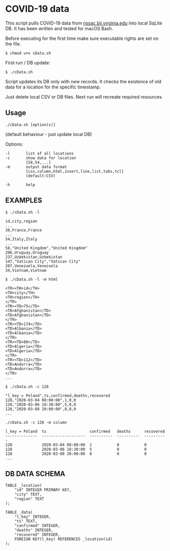 # COVID-19 data

This script pulls COVID-19 data from [nssac.bii.virginia.edu](https://nssac.bii.virginia.edu) into local SqLite DB. It has been written and tested for macOS Bash.

Before executing for the first time make sure executable rights are set on the file.

	$ chmod u+x cData.sh
  
First run / DB update:

	$ ./cData.sh

Script updates its DB only with new records. It checks the existence of old data for a location for the specific timestamp.

Just delete local CSV or DB files. Next run will recreate required resources.


## Usage

	./cData.sh [option(s)]

(default behaviour - just update local DB)

Options:

	-l       list of all locations
	-c       show data for location
	         [58,54,...]
	-m       output data format
	         [csv,column,html,insert,line,list,tabs,tcl]
	         (default:CSV)
	
	-h       help

## EXAMPLES

	$ ./cData.sh -l
 
	id,city,region
	...
	38,France,France
	...
	54,Italy,Italy
	...
	58,"United Kingdom","United Kingdom"
	206,Uruguay,Uruguay
	237,Uzbekistan,Uzbekistan
	147,"Vatican City","Vatican City"
	207,Venezuela,Venezuela
	34,Vietnam,Vietnam
 	
	$ ./cData.sh -l -m html

	<TR><TH>id</TH>
	<TH>city</TH>
	<TH>region</TH>
	</TR>
	<TR><TD>75</TD>
	<TD>Afghanistan</TD>
	<TD>Afghanistan</TD>
	</TR>
	<TR><TD>174</TD>
	<TD>Albania</TD>
	<TD>Albania</TD>
	</TR>
	<TR><TD>80</TD>
	<TD>Algeria</TD>
	<TD>Algeria</TD>
	</TR>
	<TR><TD>112</TD>
	<TD>Andorra</TD>
	<TD>Andorra</TD>
	</TR>
	...

	$ ./cData.sh -c 128 
 
	"l_key = Poland",ts,confirmed,deaths,recovered
	128,"2020-03-04 08:00:00",1,0,0
	128,"2020-03-06 18:30:00",5,0,0
	128,"2020-03-08 20:00:00",8,0,0
	...
 	
	./cData.sh -c 128 -m column
 
	l_key = Poland  ts                   confirmed   deaths      recovered 
	--------------  -------------------  ----------  ----------  ----------
	128             2020-03-04 08:00:00  1           0           0         
	128             2020-03-06 18:30:00  5           0           0         
	128             2020-03-08 20:00:00  8           0           0         
	...  
	
## DB DATA SCHEMA

	TABLE _location(
		"id" INTEGER PRIMARY KEY,
		"city" TEXT,
		"region" TEXT
	);
	
	TABLE _data(
		"l_key" INTEGER,
		"ts" TEXT,
		"confirmed" INTEGER,
		"deaths" INTEGER,
		"recovered" INTEGER,
		FOREIGN KEY(l_key) REFERENCES _location(id)
	);
